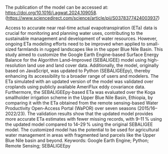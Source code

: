 The publication of the model can be accessed at: 
https://doi.org/10.1016/j.agwat.2024.109058.
(https://www.sciencedirect.com/science/article/pii/S0378377424003937)

Access to accurate near real-time actual evapotranspiration (ETa) data is crucial for monitoring and planning water uses, contributing to the sustainable management and development of water resources. However, ongoing ETa modeling efforts need to be improved when applied to small-sized farmlands in rugged landscapes like in the upper Blue Nile Basin. This study aimed to customize the Google Earth Engine-based Surface Energy Balance for the Algorithm Land–Improved (SEBALIGEE) model using high-resolution land use and land cover data. Additionally, the model, originally based on JavaScript, was updated to Python (SEBALIGEEpy), thereby enhancing its accessibility to a broader range of users and modelers. The ETa simulated with an updated version of the model was validated over croplands using publicly available AmeriFlux eddy covariance data. Furthermore, the SEBALIGEEpy-based ETa was evaluated over the Koga smallholder irrigation scheme in the Upper Blue Nile Basin, Ethiopia, by comparing it with the ETa obtained from the remote sensing-based Water Productivity Open-Access Portal (WaPOR) over seven seasons (2015/16–2022/23). The validation results show that the updated model provides more accurate ETa estimates with fewer missing records, with 9–11 % using the updated model compared to 14–29 % using the original SEBALIGEE model. The customized model has the potential to be used for agricultural water management in areas with fragmented land parcels like the Upper Blue Nile basin and beyond.
Keywords: Google Earth Engine; Python; Remote Sensing; SEBALIGEEpy
